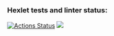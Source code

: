 ### Hexlet tests and linter status:
[![Actions Status](https://github.com/Out0fName/python-project-49/actions/workflows/hexlet-check.yml/badge.svg)](https://github.com/Out0fName/python-project-49/actions)
<a href="https://codeclimate.com/github/Out0fName/python-project-49/maintainability"><img src="https://api.codeclimate.com/v1/badges/c03481ec1d098e51b314/maintainability" /></a>
